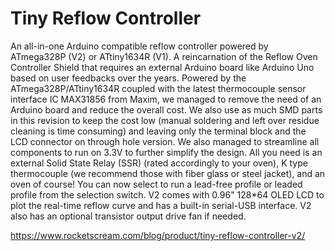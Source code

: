 # Tiny Reflow Controller
An all-in-one Arduino compatible reflow controller powered by ATmega328P (V2) or ATtiny1634R (V1). A reincarnation of the Reflow Oven Controller Shield that requires an external Arduino board like Arduino Uno based on user feedbacks over the years. Powered by the ATmega328P/ATtiny1634R coupled with the latest thermocouple sensor interface IC MAX31856 from Maxim, we managed to remove the need of an Arduino board and reduce the overall cost. We also use as much SMD parts in this revision to keep the cost low (manual soldering and left over residue cleaning is time consuming) and leaving only the terminal block and the LCD connector on through hole version. We also managed to streamline all components to run on 3.3V to further simplify the design. All you need is an external Solid State Relay (SSR) (rated accordingly to your oven), K type thermocouple (we recommend those with fiber glass or steel jacket), and an oven of course! You can now select to run a lead-free profile or leaded profile from the selection switch. V2 comes with 0.96" 128*64 OLED LCD to plot the real-time reflow curve and has a built-in serial-USB interface. V2 also has an optional transistor output drive fan if needed. 

https://www.rocketscream.com/blog/product/tiny-reflow-controller-v2/
